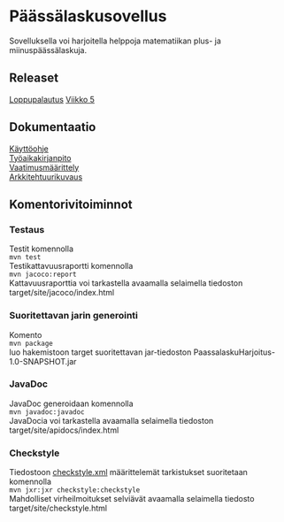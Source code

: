 # Päässälaskusovellus

Sovelluksella voi harjoitella helppoja matematiikan plus- ja miinuspäässälaskuja.  

## Releaset
[Loppupalautus](https://github.com/ronjakoskivaara/ot-harjoitustyo/releases/tag/loppupalautus)
[Viikko 5](https://github.com/ronjakoskivaara/ot-harjoitustyo/releases)

## Dokumentaatio
[Käyttöohje](https://github.com/ronjakoskivaara/ot-harjoitustyo/blob/master/PaassalaskuHarjoitus/dokumentaatio/kayttoohje.md)  
[Työaikakirjanpito](https://github.com/ronjakoskivaara/ot-harjoitustyo/blob/master/PaassalaskuHarjoitus/dokumentaatio/tuntikirjanpito.md)  
[Vaatimusmäärittely](https://github.com/ronjakoskivaara/ot-harjoitustyo/blob/master/PaassalaskuHarjoitus/dokumentaatio/vaatimusmaarittely.md)  
[Arkkitehtuurikuvaus](https://github.com/ronjakoskivaara/ot-harjoitustyo/blob/master/PaassalaskuHarjoitus/dokumentaatio/arkkitehtuuri.md)  

## Komentorivitoiminnot
### Testaus
Testit komennolla  
`mvn test`  
Testikattavuusraportti komennolla  
`mvn jacoco:report`  
Kattavuusraporttia voi tarkastella avaamalla selaimella tiedoston target/site/jacoco/index.html  
### Suoritettavan jarin generointi
Komento  
`mvn package`  
luo hakemistoon target suoritettavan jar-tiedoston PaassalaskuHarjoitus-1.0-SNAPSHOT.jar  
### JavaDoc
JavaDoc generoidaan komennolla  
`mvn javadoc:javadoc`  
JavaDocia voi tarkastella avaamalla selaimella tiedoston target/site/apidocs/index.html  
### Checkstyle
Tiedostoon [checkstyle.xml](https://github.com/ronjakoskivaara/ot-harjoitustyo/blob/master/PaassalaskuHarjoitus/checkstyle.xml) määrittelemät tarkistukset suoritetaan komennolla  
`mvn jxr:jxr checkstyle:checkstyle`  
Mahdolliset virheilmoitukset selviävät avaamalla selaimella tiedosto target/site/checkstyle.html  






